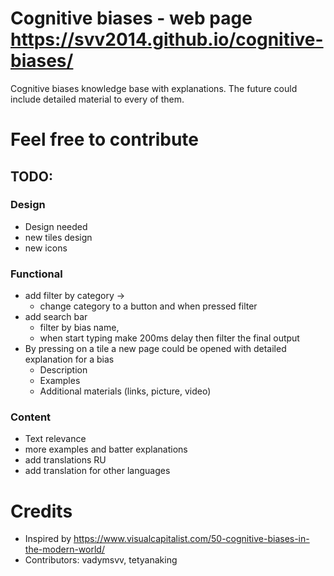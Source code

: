 # Cognitive biases - web page https://svv2014.github.io/cognitive-biases/

 Cognitive biases knowledge base with explanations. The future could include detailed material to every of them.

# Feel free to contribute

## TODO:

### Design
* Design needed
 * new tiles design
 * new icons

### Functional
* add filter by category ->
  * change category to a button and when pressed filter
* add search bar
  * filter by bias name,
  * when start typing make 200ms delay then filter the final output
* By pressing on a tile a new page could be opened with detailed explanation for a bias
  * Description
  * Examples
  * Additional materials (links, picture, video)

### Content 
 * Text relevance
  * more examples and batter explanations
 * add translations RU
 * add translation for other languages

# Credits
* Inspired by https://www.visualcapitalist.com/50-cognitive-biases-in-the-modern-world/
* Contributors: vadymsvv, tetyanaking
